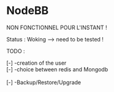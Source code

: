 # NodeBB

NON FONCTIONNEL POUR L'INSTANT !

Status : Woking --> need to be tested !

TODO : 

[-] -creation of the user <br>
[-] -choice between redis and Mongodb <br>  
[-] -Backup/Restore/Upgrade 
